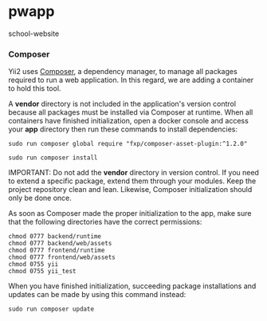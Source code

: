 # pwapp
school-website

### Composer
Yii2 uses [Composer](https://getcomposer.org/), a dependency manager, to manage all packages required to run a web application. In this regard, we are adding a container to hold this tool.

A **vendor** directory is not included in the application's version control because all packages must be installed via Composer at runtime. When all containers have finished initialization, open a docker console and access your **app** directory then run these commands to install dependencies:

```
sudo run composer global require "fxp/composer-asset-plugin:^1.2.0"

sudo run composer install
```

IMPORTANT: Do not add the **vendor** directory in version control. If you need to extend a specific package, extend them through your modules. Keep the project repository clean and lean. Likewise, Composer initialization should only be done once.

As soon as Composer made the proper initialization to the app, make sure that the following directories have the correct permissions:

```
chmod 0777 backend/runtime
chmod 0777 backend/web/assets
chmod 0777 frontend/runtime
chmod 0777 frontend/web/assets
chmod 0755 yii
chmod 0755 yii_test
```

When you have finished initialization, succeeding package installations and updates can be made by using this command instead:

```
sudo run composer update
```
